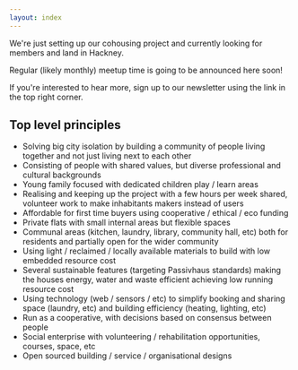 ```yaml
---
layout: index
---
```


We're just setting up our cohousing project and currently looking for members and land in Hackney.

Regular (likely monthly) meetup time is going to be announced here soon!

If you're interested to hear more, sign up to our newsletter using the link in the top right corner.


## Top level principles

   * Solving big city isolation by building a community of people living together and not just living next to each other
   * Consisting of people with shared values, but diverse professional and cultural backgrounds
   * Young family focused with dedicated children play / learn areas
   * Realising and keeping up the project with a few hours per week shared, volunteer work to make inhabitants makers instead of users
   * Affordable for first time buyers using cooperative / ethical / eco funding
   * Private flats with small internal areas but flexible spaces 
   * Communal areas (kitchen, laundry, library, community hall, etc) both for residents and partially open for the wider community
   * Using light / reclaimed / locally available materials to build with low embedded resource cost
   * Several sustainable features (targeting Passivhaus standards) making the houses energy, water and waste efficient achieving low running resource cost
   * Using technology (web / sensors / etc) to simplify booking and sharing space (laundry, etc) and building efficiency (heating, lighting, etc)
   * Run as a cooperative, with decisions based on consensus between people
   * Social enterprise with volunteering / rehabilitation opportunities, courses, space, etc
   * Open sourced building / service / organisational designs
